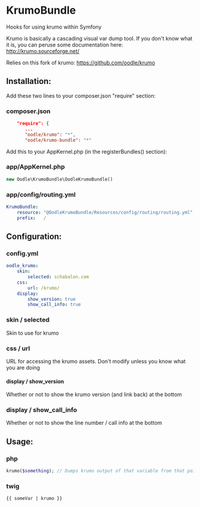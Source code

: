 KrumoBundle
===========

Hooks for using krumo within Symfony

Krumo is basically a cascading visual var dump tool.  If you don't know what it is, you can peruse some documentation here: http://krumo.sourceforge.net/

Relies on this fork of krumo: https://github.com/oodle/krumo

Installation:
-------------
Add these two lines to your composer.json "require" section:

### composer.json
```json
    "require": {
       ...
       "oodle/krumo": "*",
       "oodle/krumo-bundle": "*"
```

Add this to your AppKernel.php (in the registerBundles() section):

### app/AppKernel.php
```php
new Oodle\KrumoBundle\OodleKrumoBundle()
```

### app/config/routing.yml
```yaml
KrumoBundle:
    resource: "@OodleKrumoBundle/Resources/config/routing/routing.yml"
    prefix:   /
```	

Configuration:
--------------

### config.yml
```yaml
oodle_krumo:
    skin:
        selected: schabalon.com
    css:
        url: /krumo/
    display:
        show_version: true
        show_call_info: true
```

### skin / selected
Skin to use for krumo

### css / url
URL for accessing the krumo assets.  Don't modify unless you know what you are doing

#### display / show_version
Whether or not to show the krumo version (and link back) at the bottom

### display / show_call_info
Whether or not to show the line number / call info at the bottom

Usage:
------

### php
```php
krumo($something); // Dumps krumo output of that variable from that point
```

### twig
```twig
{{ someVar | krumo }}
```
